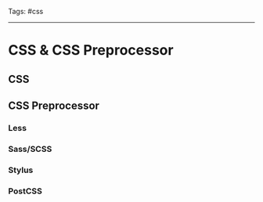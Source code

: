 Tags: #css 

---

# CSS & CSS Preprocessor

## CSS


## CSS Preprocessor

### Less

### Sass/SCSS

### Stylus

### PostCSS